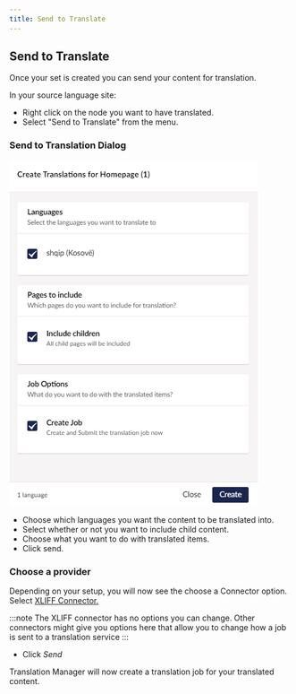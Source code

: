 ```yaml
---
title: Send to Translate
---
```


## Send to Translate

Once your set is created you can send your content for translation.

In your source language site:

- Right click on the node you want to have translated.
- Select "Send to Translate" from the menu.

### Send to Translation Dialog

![Translation Menu](sendtotranslate.png)

- Choose which languages you want the content to be translated into.
- Select whether or not you want to include child content.
- Choose what you want to do with translated items. 
- Click send. 

### Choose a provider

Depending on your setup, you will now see the choose a Connector option. Select [XLIFF Connector.](../extending/connectors/XLIFF/xliff)

:::note
The XLIFF connector has no options you can change. Other connectors might give you options here that allow you to change how a job is sent to a translation service
:::

- Click *Send* 

Translation Manager will now create a translation job for your translated content. 
